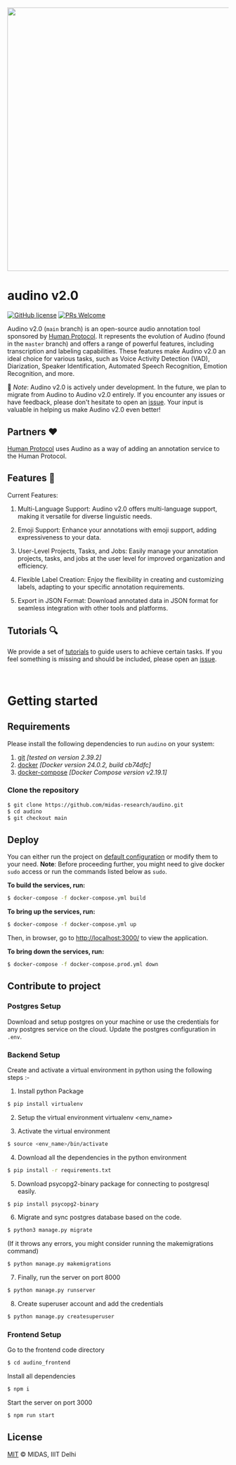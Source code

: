 <h1 align="center">
  <img src="https://raw.githubusercontent.com/midas-research/audino/add-docs/docs/assets/banner.png?token=ABLJAWWDYM2BYPISPC4DRXS63IB7Y" width="600px" />
</h1>


# audino v2.0

[![GitHub license](https://img.shields.io/badge/license-MIT-blue.svg)](https://github.com/midas-research/audino/blob/master/LICENSE) [![PRs Welcome](https://img.shields.io/badge/PRs-welcome-brightgreen.svg)](https://github.com/midas-research/audino/issues)

Audino v2.0 (`main` branch) is an open-source audio annotation tool sponsored by [Human Protocol](https://hmt.ai/). It represents the evolution of Audino (found in the `master` branch) and offers a range of powerful features, including transcription and labeling capabilities. These features make Audino v2.0 an ideal choice for various tasks, such as Voice Activity Detection (VAD), Diarization, Speaker Identification, Automated Speech Recognition, Emotion Recognition, and more.

🚀 *Note*: Audino v2.0 is actively under development. In the future, we plan to migrate from Audino to Audino v2.0 entirely. If you encounter any issues or have feedback, please don't hesitate to open an [issue](https://github.com/midas-research/audino/issues). Your input is valuable in helping us make Audino v2.0 even better!

## Partners ❤️

[Human Protocol](https://hmt.ai/) uses Audino as a way of adding an annotation service to the Human Protocol.

## Features 🤘
Current Features:

1. Multi-Language Support: Audino v2.0 offers multi-language support, making it versatile for diverse linguistic needs.

2. Emoji Support: Enhance your annotations with emoji support, adding expressiveness to your data.

3. User-Level Projects, Tasks, and Jobs: Easily manage your annotation projects, tasks, and jobs at the user level for improved organization and efficiency.

4. Flexible Label Creation: Enjoy the flexibility in creating and customizing labels, adapting to your specific annotation requirements.

5. Export in JSON Format: Download annotated data in JSON format for seamless integration with other tools and platforms.

## Tutorials 🔍

We provide a set of [tutorials](./docs/tutorials.md) to guide users to achieve certain tasks. If you feel something is missing and should be included, please open an [issue](https://github.com/midas-research/audino/issues).

</br>

# Getting started

## Requirements

Please install the following dependencies to run `audino` on your system:

1. [git](https://git-scm.com/) *[tested on version 2.39.2]*
2. [docker](https://www.docker.com/) *[Docker version 24.0.2, build cb74dfc]* 
3. [docker-compose](https://docs.docker.com/compose/) *[Docker Compose version v2.19.1]* 

### Clone the repository

```sh
$ git clone https://github.com/midas-research/audino.git
$ cd audino
$ git checkout main
```

## Deploy

You can either run the project on [default configuration](./docker-compose.yml) or modify them to your need.
**Note**: Before proceeding further, you might need to give docker `sudo` access or run the commands listed below as `sudo`.

**To build the services, run:**

```sh
$ docker-compose -f docker-compose.yml build
```

**To bring up the services, run:**

```sh
$ docker-compose -f docker-compose.yml up
```

Then, in browser, go to [http://localhost:3000/](http://localhost:3000/) to view the application.

**To bring down the services, run:**

```sh
$ docker-compose -f docker-compose.prod.yml down
```

## Contribute to project

### Postgres Setup
Download and setup postgres on your machine or use the credentials for any postgres service on the cloud. Update the postgres configuration in `.env`.

### Backend Setup
Create and activate a virtual environment in python using the following steps :-

1. Install python Package
  ```sh
$ pip install virtualenv 
  ```

2. Setup the virtual environment virtualenv <env_name>

3. Activate the virtual environment
```sh
$ source <env_name>/bin/activate
```

4. Download all the dependencies in the python environment
```sh
$ pip install -r requirements.txt
```

5. Download psycopg2-binary package for connecting to postgresql easily.
```sh
$ pip install psycopg2-binary
```

6. Migrate and sync postgres database based on the code.
```sh
$ python3 manage.py migrate
```

(If it throws any errors, you might consider running the makemigrations command)
```sh
$ python manage.py makemigrations
```

7. Finally, run the server on port 8000
```sh
$ python manage.py runserver
```

8. Create superuser account and add the credentials
```sh
$ python manage.py createsuperuser
```

### Frontend Setup 
Go to the frontend code directory
```sh
$ cd audino_frontend
```

Install all dependencies
```sh
$ npm i
```

Start the server on port 3000
```sh
$ npm run start
```

## License
[MIT](https://github.com/midas-research/audino/blob/master/LICENSE) © MIDAS, IIIT Delhi
